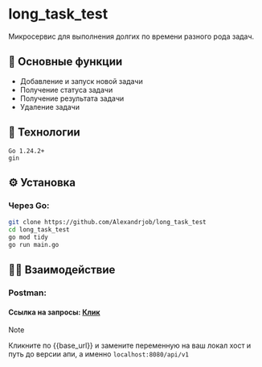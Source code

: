 # long_task_test

Микросервис для выполнения долгих по времени разного рода задач.

## 📌 Основные функции
- Добавление и запуск новой задачи
- Получение статуса задачи
- Получение результата задачи
- Удаление задачи

## 🚀 Технологии
```plaintext
Go 1.24.2+
gin
```

## ⚙️ Установка
### Через Go:
```bash
git clone https://github.com/Alexandrjob/long_task_test
cd long_task_test
go mod tidy
go run main.go
```

## 🫳🏻 Взаимодействие
### Postman:
#### Ссылка на запросы: [Клик](https://web.postman.co/workspace/My-Workspace~a8f3e728-46ba-4698-8343-9d6e0f18fa6c/collection/37898445-b91af753-17e0-4186-b061-b83f2cfb9aa5?action=share&source=copy-link&creator=37898445)

> [!NOTE]
> Кликните по {{base_url}} и замените переменную на ваш локал хост и путь до версии апи, а именно ```localhost:8080/api/v1```
